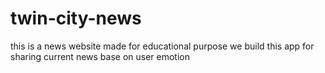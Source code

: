 # twin-city-news
this is a news website made for educational purpose
we build this app for sharing current news base on user emotion
